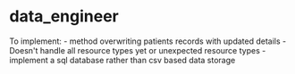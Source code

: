 # data_engineer


To implement: 
    - method overwriting patients records with updated details 
    - Doesn't handle all resource types yet or unexpected resource types
    - implement a sql database rather than csv based data storage
